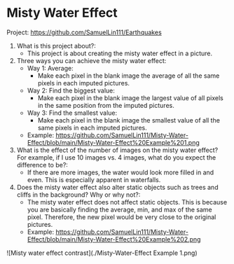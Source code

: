 
# Misty Water Effect

Project: https://github.com/SamuelLin111/Earthquakes

1. What is this project about?:
    - This project is about creating the misty water effect in a picture. 
2.  Three ways you can achieve the misty water effect:
    - Way 1: Average:
      - Make each pixel in the blank image the average of all the same pixels in each imputed pictures.
    - Way 2: Find the biggest value:
      - Make each pixel in the blank image the largest value of all pixels in the same position from the imputed pictures.
    - Way 3: Find the smallest value:
      - Make each pixel in the blank image the smallest value of all the same pixels in each imputed pictures.
    - Example: https://github.com/SamuelLin111/Misty-Water-Effect/blob/main/Misty-Water-Effect%20Example%201.png
3. What is the effect of the number of images on the misty water effect? For example, if I use 10 images vs. 4 images, what do you expect the difference to be?:
    - If there are more images, the water would look more filled in and even. This is especially apparent in waterfalls. 
4. Does the misty water effect also alter static objects such as trees and cliffs in the background? Why or why not?:
    - The misty water effect does not affect static objects. This is because you are basically finding the average, min, and max of the same pixel. Therefore, the new pixel would be very close to the original pictures.
    - Example: https://github.com/SamuelLin111/Misty-Water-Effect/blob/main/Misty-Water-Effect%20Example%202.png
  
![Misty water effect contrast](./Misty-Water-Effect Example 1.png)
